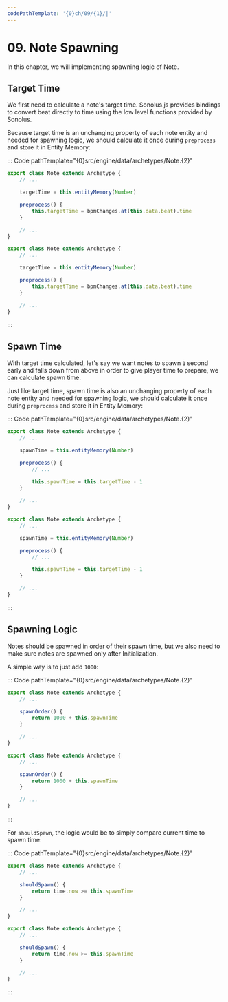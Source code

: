 ```yaml
---
codePathTemplate: '{0}ch/09/{1}/|'
---
```


# 09. Note Spawning

In this chapter, we will implementing spawning logic of Note.

## Target Time

We first need to calculate a note's target time. Sonolus.js provides bindings to convert beat directly to time using the low level functions provided by Sonolus.

Because target time is an unchanging property of each note entity and needed for spawning logic, we should calculate it once during `preprocess` and store it in Entity Memory:

::: Code pathTemplate="{0}src/engine/data/archetypes/Note.{2}"

```ts
export class Note extends Archetype {
    // ...

    targetTime = this.entityMemory(Number)

    preprocess() {
        this.targetTime = bpmChanges.at(this.data.beat).time
    }

    // ...
}
```

```js
export class Note extends Archetype {
    // ...

    targetTime = this.entityMemory(Number)

    preprocess() {
        this.targetTime = bpmChanges.at(this.data.beat).time
    }

    // ...
}
```

:::

## Spawn Time

With target time calculated, let's say we want notes to spawn `1` second early and falls down from above in order to give player time to prepare, we can calculate spawn time.

Just like target time, spawn time is also an unchanging property of each note entity and needed for spawning logic, we should calculate it once during `preprocess` and store it in Entity Memory:

::: Code pathTemplate="{0}src/engine/data/archetypes/Note.{2}"

```ts
export class Note extends Archetype {
    // ...

    spawnTime = this.entityMemory(Number)

    preprocess() {
        // ...

        this.spawnTime = this.targetTime - 1
    }

    // ...
}
```

```js
export class Note extends Archetype {
    // ...

    spawnTime = this.entityMemory(Number)

    preprocess() {
        // ...

        this.spawnTime = this.targetTime - 1
    }

    // ...
}
```

:::

## Spawning Logic

Notes should be spawned in order of their spawn time, but we also need to make sure notes are spawned only after Initialization.

A simple way is to just add `1000`:

::: Code pathTemplate="{0}src/engine/data/archetypes/Note.{2}"

```ts
export class Note extends Archetype {
    // ...

    spawnOrder() {
        return 1000 + this.spawnTime
    }

    // ...
}
```

```js
export class Note extends Archetype {
    // ...

    spawnOrder() {
        return 1000 + this.spawnTime
    }

    // ...
}
```

:::

For `shouldSpawn`, the logic would be to simply compare current time to spawn time:

::: Code pathTemplate="{0}src/engine/data/archetypes/Note.{2}"

```ts
export class Note extends Archetype {
    // ...

    shouldSpawn() {
        return time.now >= this.spawnTime
    }

    // ...
}
```

```js
export class Note extends Archetype {
    // ...

    shouldSpawn() {
        return time.now >= this.spawnTime
    }

    // ...
}
```

:::
